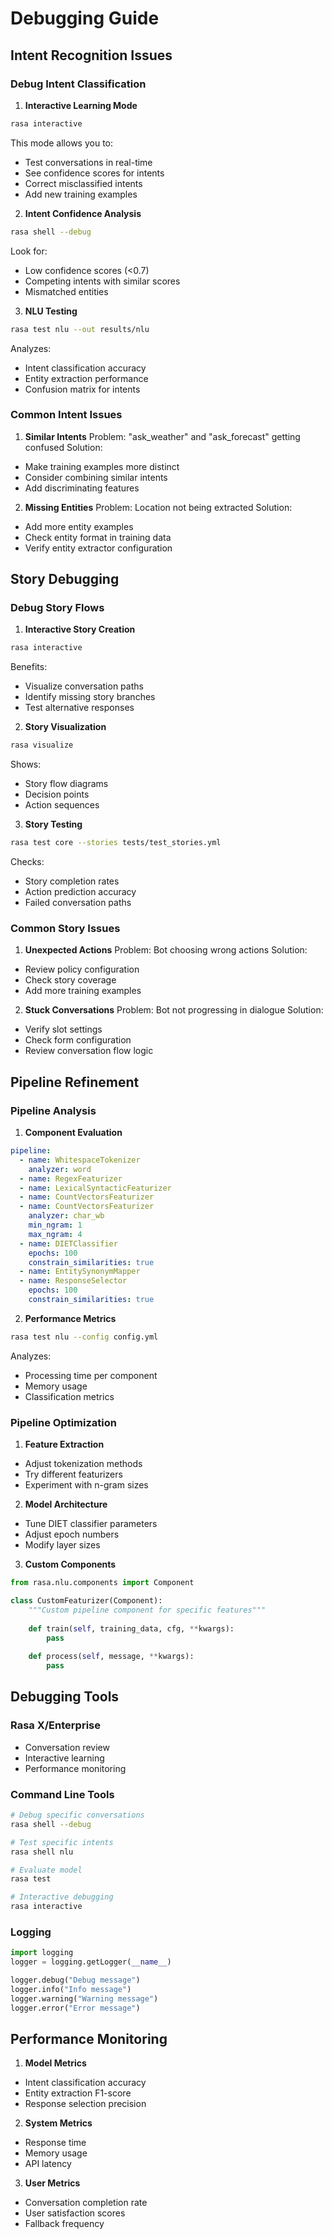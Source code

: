 # Debugging Guide

## Intent Recognition Issues

### Debug Intent Classification

1. **Interactive Learning Mode**
```bash
rasa interactive
```
This mode allows you to:
- Test conversations in real-time
- See confidence scores for intents
- Correct misclassified intents
- Add new training examples

2. **Intent Confidence Analysis**
```bash
rasa shell --debug
```
Look for:
- Low confidence scores (<0.7)
- Competing intents with similar scores
- Mismatched entities

3. **NLU Testing**
```bash
rasa test nlu --out results/nlu
```
Analyzes:
- Intent classification accuracy
- Entity extraction performance
- Confusion matrix for intents

### Common Intent Issues

1. **Similar Intents**
Problem: "ask_weather" and "ask_forecast" getting confused
Solution:
- Make training examples more distinct
- Consider combining similar intents
- Add discriminating features

2. **Missing Entities**
Problem: Location not being extracted
Solution:
- Add more entity examples
- Check entity format in training data
- Verify entity extractor configuration

## Story Debugging

### Debug Story Flows

1. **Interactive Story Creation**
```bash
rasa interactive
```
Benefits:
- Visualize conversation paths
- Identify missing story branches
- Test alternative responses

2. **Story Visualization**
```bash
rasa visualize
```
Shows:
- Story flow diagrams
- Decision points
- Action sequences

3. **Story Testing**
```bash
rasa test core --stories tests/test_stories.yml
```
Checks:
- Story completion rates
- Action prediction accuracy
- Failed conversation paths

### Common Story Issues

1. **Unexpected Actions**
Problem: Bot choosing wrong actions
Solution:
- Review policy configuration
- Check story coverage
- Add more training examples

2. **Stuck Conversations**
Problem: Bot not progressing in dialogue
Solution:
- Verify slot settings
- Check form configuration
- Review conversation flow logic

## Pipeline Refinement

### Pipeline Analysis

1. **Component Evaluation**
```yaml
pipeline:
  - name: WhitespaceTokenizer
    analyzer: word
  - name: RegexFeaturizer
  - name: LexicalSyntacticFeaturizer
  - name: CountVectorsFeaturizer
  - name: CountVectorsFeaturizer
    analyzer: char_wb
    min_ngram: 1
    max_ngram: 4
  - name: DIETClassifier
    epochs: 100
    constrain_similarities: true
  - name: EntitySynonymMapper
  - name: ResponseSelector
    epochs: 100
    constrain_similarities: true
```

2. **Performance Metrics**
```bash
rasa test nlu --config config.yml
```
Analyzes:
- Processing time per component
- Memory usage
- Classification metrics

### Pipeline Optimization

1. **Feature Extraction**
- Adjust tokenization methods
- Try different featurizers
- Experiment with n-gram sizes

2. **Model Architecture**
- Tune DIET classifier parameters
- Adjust epoch numbers
- Modify layer sizes

3. **Custom Components**
```python
from rasa.nlu.components import Component

class CustomFeaturizer(Component):
    """Custom pipeline component for specific features"""
    
    def train(self, training_data, cfg, **kwargs):
        pass
        
    def process(self, message, **kwargs):
        pass
```

## Debugging Tools

### Rasa X/Enterprise
- Conversation review
- Interactive learning
- Performance monitoring

### Command Line Tools
```bash
# Debug specific conversations
rasa shell --debug

# Test specific intents
rasa shell nlu

# Evaluate model
rasa test

# Interactive debugging
rasa interactive
```

### Logging
```python
import logging
logger = logging.getLogger(__name__)

logger.debug("Debug message")
logger.info("Info message")
logger.warning("Warning message")
logger.error("Error message")
```

## Performance Monitoring

1. **Model Metrics**
- Intent classification accuracy
- Entity extraction F1-score
- Response selection precision

2. **System Metrics**
- Response time
- Memory usage
- API latency

3. **User Metrics**
- Conversation completion rate
- User satisfaction scores
- Fallback frequency